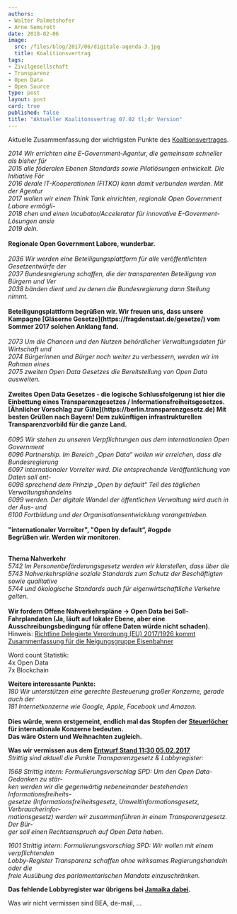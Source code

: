 ```yaml
---
authors: 
- Walter Palmetshofer
- Arne Semsrott
date: 2018-02-06
image:
  src: /files/blog/2017/06/digitale-agenda-3.jpg
  title: Koalitionsvertrag
tags:
- Zivilgesellschaft
- Transparenz 
- Open Data
- Open Source
type: post
layout: post
card: true
published: false
title: "Aktueller Koalitonsvertrag 07.02 tl;dr Version" 
---
```



Aktuelle Zusammenfassung der wichtigsten Punkte des [Koaltionsvertrages](https://www.cdu.de/system/tdf/media/dokumente/koalitionsvertrag_2018.pdf?file=1).

<i>
2014 Wir errichten eine E-Government-Agentur, die gemeinsam schneller als bisher für <br>
2015 alle föderalen Ebenen Standards sowie Pilotlösungen entwickelt. Die Initiative För <br>
2016 derale IT-Kooperationen (FITKO) kann damit verbunden werden. Mit der Agentur <br>
2017 wollen wir einen Think Tank einrichten, regionale Open Government Labore ermögli- <br>
2018 chen und einen Incubator/Accelerator für innovative E-Goverment-Lösungen ansie <br>
2019 deln.  <br></i>
<br>
<b>Regionale Open Government Labore, wunderbar.</b>
<br><br>
<i>
2036 Wir werden eine Beteiligungsplattform für alle veröffentlichten Gesetzentwürfe der<br>
2037 Bundesregierung schaffen, die der transparenten Beteiligung von Bürgern und Ver<br>
2038 bänden dient und zu denen die Bundesregierung dann Stellung nimmt. <br></i>
<br>
<b>Beteiligungsplattform begrüßen wir. Wir freuen uns, dass unsere Kampagne [Gläserne Gesetze](https://fragdenstaat.de/gesetze/) vom Sommer 2017 solchen Anklang fand.</b>
<br><br>
<i>
2073 Um die Chancen und den Nutzen behördlicher Verwaltungsdaten für Wirtschaft und <br>
2074 Bürgerinnen und Bürger noch weiter zu verbessern, werden wir im Rahmen eines <br>
2075 zweiten Open Data Gesetzes die Bereitstellung von Open Data ausweiten. <br></i>
<br>
<b>Zweites Open Data Gesetzes - die logische Schlussfolgerung ist hier die Einbettung eines Transparenzgesetzes / Informationsfreiheitsgesetzes. [Ähnlicher Vorschlag zur Güte](https://berlin.transparenzgesetz.de)
Mit besten Grüßen nach Bayern! Dem zukünftigen infrastrukturellen Transparenzvorbild für die ganze Land.</b>
<br><br>
<i>
6095 Wir stehen zu unseren Verpflichtungen aus dem internationalen Open Government<br>
6096 Partnership. Im Bereich „Open Data“ wollen wir erreichen, dass die Bundesregierung<br>
6097 internationaler Vorreiter wird. Die entsprechende Veröffentlichung von Daten soll ent-<br>
6098 sprechend dem Prinzip „Open by default“ Teil des täglichen Verwaltungshandelns<br>
6099 werden. Der digitale Wandel der öffentlichen Verwaltung wird auch in der Aus- und<br>
6100 Fortbildung und der Organisationsentwicklung vorangetrieben. <br></i>
<br>
<b>"internationaler Vorreiter", "Open by default“, #ogpde
<br>Begrüßen wir. Werden wir monitoren.</b>
<br><br>

<b>Thema Nahverkehr</b> <i><br>
5742 Im Personenbeförderungsgesetz werden wir klarstellen, dass über die<br>
5743 Nahverkehrspläne soziale Standards zum Schutz der Beschäftigten sowie qualitative<br>
5744 und ökologische Standards auch für eigenwirtschaftliche Verkehre gelten. <br></i>
<br>
<b>Wir fordern Offene Nahverkehrspläne -> Open Data bei Soll-Fahrplandaten (Ja, läuft auf lokaler Ebene, aber eine Ausschreibungsbedingung für offene Daten würde nicht schaden).</b>
<br>
Hinweis: [Richtline Delegierte Verordnung (EU) 2017/1926 kommt](http://eur-lex.europa.eu/legal-content/DE/TXT/?uri=CELEX:32017R1926)<br>
[Zusammenfassung für die Neigungsgruppe Eisenbahner](https://pad.okfn.de/p/koalitionsvertrag-bahn) 
<br>

Word count Statistik:<br>
4x Open Data<br>
7x Blockchain<br>

**Weitere interessante Punkte:** <i><br>
180 Wir unterstützen eine gerechte Besteuerung großer Konzerne, gerade auch der<br>
181 Internetkonzerne wie Google, Apple, Facebook und Amazon.  <br></i>
<br>
<b>Dies würde, wenn erstgemeint, endlich mal das Stopfen der [Steuerlöcher](https://media.ccc.de/v/34c3-9047-taxation) für internationale Konzerne bedeuten. <br>
Das wäre Ostern und Weihnachten zugleich. </b>
<br>



**Was wir vermissen aus dem [Entwurf Stand 11:30 05.02.2017](http://www.rp-online.de/polopoly_fs/entwurf-des-koalitionsvertrags-als-pdf-dokument-1.7372625.1517927616!file/1.pdf)**
<br>
<i>
Strittig sind aktuell die Punkte Transparenzgesetz & Lobbyregister:

1568 
Strittig intern: Formulierungsvorschlag SPD: Um den Open Data-Gedanken zu stär-<br>
ken werden wir die gegenwärtig nebeneinander bestehenden Informationsfreiheits-<br>
gesetze (Informationsfreiheitsgesetz, Umweltinformationsgesetz, Verbraucherinfor-<br>
mationsgesetz) werden wir zusammenführen in einem Transparenzgesetz. Der Bür-<br>
ger soll einen Rechtsanspruch auf Open Data haben.<br>

1601 
Strittig intern: Formulierungsvorschlag SPD: Wir wollen mit einem verpflichtenden<br>
Lobby-Register Transparenz schaffen ohne wirksames Regierungshandeln oder die<br>
freie Ausübung des parlamentarischen Mandats einzuschränken.<br></i>

<b>Das fehlende Lobbyregister war übrigens bei [Jamaika dabei](https://twitter.com/a_watch/status/961211427926282243).</b>


Was wir nicht vermissen sind BEA, de-mail, ... 

